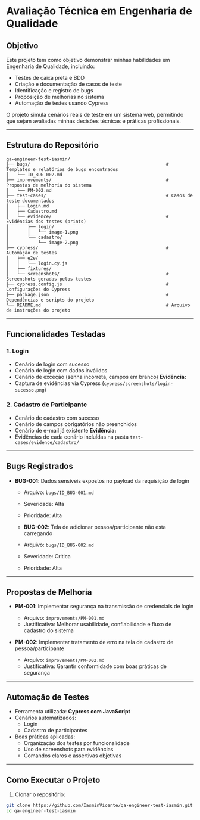 # Avaliação Técnica em Engenharia de Qualidade

## Objetivo
Este projeto tem como objetivo demonstrar minhas habilidades em Engenharia de Qualidade, incluindo:

- Testes de caixa preta e BDD
- Criação e documentação de casos de teste
- Identificação e registro de bugs
- Proposição de melhorias no sistema
- Automação de testes usando Cypress

O projeto simula cenários reais de teste em um sistema web, permitindo que sejam avaliadas minhas decisões técnicas e práticas profissionais.

---

## Estrutura do Repositório

```plaintext
qa-engineer-test-iasmin/
├── bugs/                                                   # Templates e relatórios de bugs encontrados
│   └── ID_BUG-002.md
├── improvements/                                           # Propostas de melhoria do sistema
│   └── PM-002.md
├── test-cases/                                             # Casos de teste documentados
│   ├── Login.md
│   ├── Cadastro.md
│   └── evidence/                                           # Evidências dos testes (prints)
│       ├── login/
│       │   └── image-1.png
│       └── cadastro/
│           └── image-2.png
├── cypress/                                                # Automação de testes
│   ├── e2e/
│   │   └── login.cy.js
│   ├── fixtures/
│   └── screenshots/                                        # Screenshots geradas pelos testes
├── cypress.config.js                                       # Configurações do Cypress
├── package.json                                            # Dependências e scripts do projeto
└── README.md                                               # Arquivo de instruções do projeto
```
---

## Funcionalidades Testadas

### 1. Login
- Cenário de login com sucesso  
- Cenário de login com dados inválidos
- Cenário de exceção (senha incorreta, campos em branco) 
  **Evidência:**   
- Captura de evidências via Cypress (`cypress/screenshots/login-sucesso.png`)

### 2. Cadastro de Participante
- Cenário de cadastro com sucesso  
- Cenário de campos obrigatórios não preenchidos
- Cenário de e-mail já existente
  **Evidência:**  
- Evidências de cada cenário incluídas na pasta `test-cases/evidence/cadastro/`

---

## Bugs Registrados

- **BUG-001**: Dados sensíveis expostos no payload da requisição de login 
  - Arquivo: `bugs/ID_BUG-001.md`
  - Severidade: Alta  
  - Prioridade: Alta  

  - **BUG-002**: Tela de adicionar pessoa/participante não esta carregando 
  - Arquivo: `bugs/ID_BUG-002.md`
  - Severidade: Critica  
  - Prioridade: Alta  

---

## Propostas de Melhoria

- **PM-001**: Implementar segurança na transmissão de credenciais de login  
  - Arquivo: `improvements/PM-001.md`
  - Justificativa: Melhorar usabilidade, confiabilidade e fluxo de cadastro do sistema

- **PM-002**: Implementar tratamento de erro na tela de cadastro de pessoa/participante  
  - Arquivo: `improvements/PM-002.md`
  - Justificativa: Garantir conformidade com boas práticas de segurança
---

## Automação de Testes

- Ferramenta utilizada: **Cypress com JavaScript**
- Cenários automatizados:
  - Login
  - Cadastro de participantes
- Boas práticas aplicadas:
  - Organização dos testes por funcionalidade
  - Uso de screenshots para evidências
  - Comandos claros e assertivas objetivas

---

## Como Executar o Projeto

1. Clonar o repositório:

```bash
git clone https://github.com/IasminVicente/qa-engineer-test-iasmin.git
cd qa-engineer-test-iasmin
